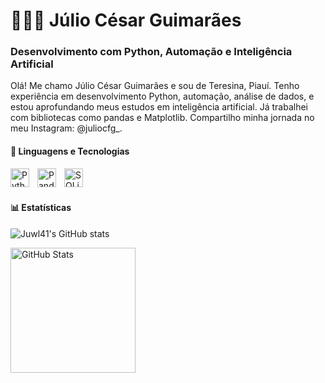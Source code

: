 <h1>👨🏻‍💻 Júlio César Guimarães</h1>

<h3>Desenvolvimento com Python, Automação e Inteligência Artificial</h3>

Olá! Me chamo Júlio César Guimarães e sou de Teresina, Piauí. Tenho experiência em desenvolvimento Python, automação, análise de dados, e estou aprofundando meus estudos em inteligência artificial. Já trabalhei com bibliotecas como pandas e Matplotlib.
Compartilho minha jornada no meu Instagram: @juliocfg_.

<h4>🤖 Linguagens e Tecnologias</h4>

<img
align="left"
alt="Python"
title="Python"
width="30px"
style="padding-right: 10px;"
src="https://cdn.jsdelivr.net/gh/devicons/devicon@latest/icons/python/python-original.svg"
/>
<img
align="left"
alt="Pandas"
title="Pandas"
width="30px"
style="padding-right: 10px;"
src="https://cdn.jsdelivr.net/gh/devicons/devicon@latest/icons/pandas/pandas-original.svg"
/>
<img
align="left"
alt="SQLite"
title="SQLite"
width="30px"
style="padding-right: 10px;"
src="https://cdn.jsdelivr.net/gh/devicons/devicon@latest/icons/sqlite/sqlite-original.svg"
/>
<br/>
<br/>

<h4>📊 Estatísticas</h4>

![Juwl41's GitHub stats](https://github-readme-stats.vercel.app/api?username=Juwl41&show_icons=true&theme=transparent)

<img
align="left"
alt="GitHub Stats"
height="200"
style="padding-right: 10px;"
src="https://github-readme-stats.vercel.app/api/top-langs/?username=Juwl41"
/>

